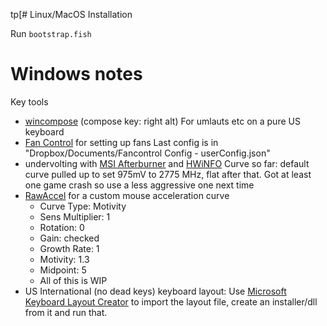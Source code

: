 tp[# Linux/MacOS Installation

Run `bootstrap.fish`

# Windows notes

Key tools

- [wincompose](https://github.com/samhocevar/wincompose) (compose key: right alt)
  For umlauts etc on a pure US keyboard
- [Fan Control](https://getfancontrol.com/) for setting up fans
  Last config is in "Dropbox/Documents/Fancontrol Config - userConfig.json"
- undervolting with [MSI Afterburner](https://www.msi.com/Landing/afterburner/graphics-cards) and [HWiNFO](https://www.hwinfo.com/)
  Curve so far: default curve pulled up to set 975mV to 2775 MHz, flat after that. Got at least one game crash so use a less aggressive one next time
- [RawAccel](https://github.com/a1xd/rawaccel/tree/master) for a custom mouse acceleration curve
  - Curve Type: Motivity
  - Sens Multiplier: 1
  - Rotation: 0
  - Gain: checked
  - Growth Rate: 1
  - Motivity: 1.3
  - Midpoint: 5
  - All of this is WIP
- US International (no dead keys) keyboard layout: Use [Microsoft Keyboard Layout Creator](https://www.microsoft.com/en-us/download/details.aspx?id=102134) to import the layout file, create an installer/dll from it and run that.
